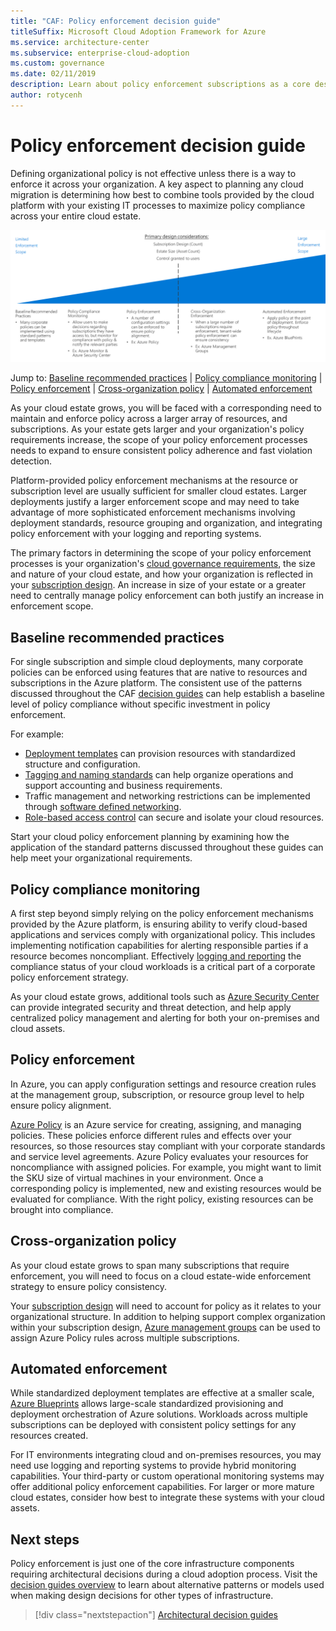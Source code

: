 ```yaml
---
title: "CAF: Policy enforcement decision guide" 
titleSuffix: Microsoft Cloud Adoption Framework for Azure
ms.service: architecture-center
ms.subservice: enterprise-cloud-adoption
ms.custom: governance
ms.date: 02/11/2019
description: Learn about policy enforcement subscriptions as a core design priority in Azure migrations.
author: rotycenh
---
```


# Policy enforcement decision guide

Defining organizational policy is not effective unless there is a way to enforce it across your organization. A key aspect to planning any cloud migration is determining how best to combine tools provided by the cloud platform with your existing IT processes to maximize policy compliance across your entire cloud estate.

![Plotting policy enforcement options from least to most complex, aligned with jump links below](../../_images/discovery-guides/discovery-guide-policy-enforcement.png)

Jump to: [Baseline recommended practices](#baseline-recommended-practices) | [Policy compliance monitoring](#policy-compliance-monitoring) | [Policy enforcement](#policy-enforcement) | [Cross-organization policy](#cross-organization-policy) | [Automated enforcement](#automated-enforcement)

As your cloud estate grows, you will be faced with a corresponding need to maintain and enforce policy across a larger array of resources, and subscriptions. As your estate gets larger and your organization's policy requirements increase, the scope of your policy enforcement processes needs to expand to ensure consistent policy adherence and fast violation detection.

Platform-provided policy enforcement mechanisms at the resource or subscription level are usually sufficient for smaller cloud estates. Larger deployments justify a larger enforcement scope and may need to take advantage of more sophisticated enforcement mechanisms involving deployment standards, resource grouping and organization, and integrating policy enforcement with your logging and reporting systems.

The primary factors in determining the scope of your policy enforcement processes is your organization's [cloud governance requirements](/azure/architecture/cloud-adoption/governance/overview), the size and nature of your cloud estate, and how your organization is reflected in your [subscription design](../subscriptions/overview.md). An increase in size of your estate or a greater need to centrally manage policy enforcement can both  justify an increase in enforcement scope.

## Baseline recommended practices

For single subscription and simple cloud deployments, many corporate policies can be enforced using features that are native to resources and subscriptions in the Azure platform. The consistent use of the patterns discussed throughout the CAF [decision guides](../overview.md) can help establish a baseline level of policy compliance without specific investment in policy enforcement.

For example:

- [Deployment templates](../resource-consistency/overview.md) can provision resources with standardized structure and configuration.
- [Tagging and naming standards](../resource-tagging/overview.md) can help organize operations and support accounting and business requirements.
- Traffic management and networking restrictions can be implemented through [software defined networking](../software-defined-network/overview.md).
- [Role-based access control](../identity/overview.md) can secure and isolate your cloud resources.

Start your cloud policy enforcement planning by examining how the application of the standard patterns discussed throughout these guides can help meet your organizational requirements.

## Policy compliance monitoring

A first step beyond simply relying on the policy enforcement mechanisms provided by the Azure platform, is ensuring ability to verify cloud-based applications and services comply with organizational policy. This includes implementing notification capabilities for alerting responsible parties if a resource becomes noncompliant.  Effectively [logging and reporting](../log-and-report/overview.md) the compliance status of your cloud workloads is a critical part of a corporate policy enforcement strategy.

As your cloud estate grows, additional tools such as [Azure Security Center](/azure/security-center/) can provide integrated security and threat detection, and help apply centralized policy management and alerting for both your on-premises and cloud assets.

## Policy enforcement

In Azure, you can apply configuration settings and resource creation rules at the management group, subscription, or resource group level to help ensure policy alignment.

[Azure Policy](/azure/governance/policy/overview) is an Azure service for creating, assigning, and managing policies. These policies enforce different rules and effects over your resources, so those resources stay compliant with your corporate standards and service level agreements. Azure Policy evaluates your resources for noncompliance with assigned policies. For example, you might want to limit the SKU size of virtual machines in your environment. Once a corresponding policy is implemented, new and existing resources would be evaluated for compliance. With the right policy, existing resources can be brought into compliance.

## Cross-organization policy

As your cloud estate grows to span many subscriptions that require enforcement, you will need to focus on a cloud estate-wide enforcement strategy to ensure policy consistency.

Your [subscription design](../subscriptions/overview.md) will need to account for policy as it relates to your organizational structure. In addition to helping support complex organization within your subscription design, [Azure management groups](../subscriptions/overview.md#management-groups) can be used to assign Azure Policy rules across multiple subscriptions.

## Automated enforcement

While standardized deployment templates are effective at a smaller scale, [Azure Blueprints](/azure/governance/blueprints/overview) allows large-scale standardized provisioning and deployment orchestration of Azure solutions. Workloads across multiple subscriptions can be deployed with consistent policy settings for any resources created.

For IT environments integrating cloud and on-premises resources, you may need use logging and reporting systems to provide hybrid monitoring capabilities. Your third-party or custom operational monitoring systems may offer additional policy enforcement capabilities. For larger or more mature cloud estates, consider how best to integrate these systems with your cloud assets.

## Next steps

Policy enforcement is just one of the core infrastructure components requiring architectural decisions during a cloud adoption process. Visit the [decision guides overview](../overview.md) to learn about alternative patterns or models used when making design decisions for other types of infrastructure.

> [!div class="nextstepaction"]
> [Architectural decision guides](../overview.md)
